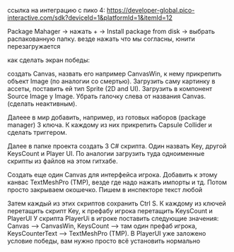 ссылка на интеграцию с пико 4: https://developer-global.pico-interactive.com/sdk?deviceId=1&platformId=1&itemId=12

Package Mahager -> нажать + -> Install package from disk -> выбрать распакованную папку. везде нажать что мы согласны, юнити перезагружается


как сделать экран победы:

создать Canvas, назвать его например CanvasWin, к нему прикрепить объект Image (по аналогии со смертью). Загрузить саму картинку в ассеты, поставить ей тип Sprite (2D and UI). Загрузить в компонент Source Image у Image. Убрать галочку слева от названия Canvas. (сделать неактивным). 

Далеее в мир добавить, например, из готовых наборов (package manager) 3 ключа. К каждому из них прикрепить Capsule Collider и сделать триггером. 

Далее в папке проекта создать 3 C# скрипта. Один назвать Key, другой KeysCount и Player UI. По аналогии загрузить туда одноименные скрипты из файлов на этом гитхабе. 

Создать еще один Canvas для интерфейса игрока. Добавить к этому канвас TextMeshPro (TMP), везде где надо нажать импорты и тд. Потом просто закрываем окошечко. Пишем в инспекторе текст любой 

Затем каждый из этих скриптов сохранить Ctrl S. К каждому из ключей перетащить скрипт Key, к префабу игрока перетащить KeysCount и PlayerUI
У скрипта PlayerUi в игроке поставить следующие значения: Canvas --> CanvasWin, KeysCount --> там один префаб игрока, KeysCounterText --> TextMeshPro (TMP). В PlayerUI уже заложено условие победы, вам нужно просто всё установить нормально
